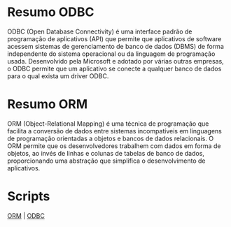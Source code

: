 # Resumo ODBC

ODBC (Open Database Connectivity) é uma interface padrão de programação de aplicativos (API) que permite que aplicativos de software acessem sistemas de gerenciamento de banco de dados (DBMS) de forma independente do sistema operacional ou da linguagem de programação usada. Desenvolvido pela Microsoft e adotado por várias outras empresas, o ODBC permite que um aplicativo se conecte a qualquer banco de dados para o qual exista um driver ODBC.

# Resumo ORM

ORM (Object-Relational Mapping) é uma técnica de programação que facilita a conversão de dados entre sistemas incompatíveis em linguagens de programação orientadas a objetos e bancos de dados relacionais. O ORM permite que os desenvolvedores trabalhem com dados em forma de objetos, ao invés de linhas e colunas de tabelas de banco de dados, proporcionando uma abstração que simplifica o desenvolvimento de aplicativos.


# Scripts


 [ORM](scri-orm.py) | [ODBC](scri-odbc.py)
